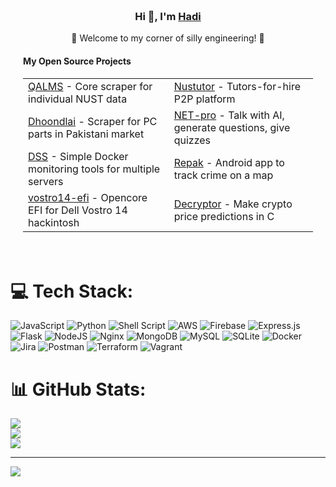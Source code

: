 <div align="center" style="background-image: url('https://pic.longtao.fun/pics/24/8712160154167691113610916885165716016931_gopic_.gif'); background-size: cover; background-position: center; padding: 20px;">
    <h3>Hi 👋, I'm <a href="https://www.linkedin.com/in/okhadi/">Hadi</a></h3>
    <p>🌟 Welcome to my corner of silly engineering! 🌟</p>
    <h4 align="left">My Open Source Projects</h4>
    <table align="center">
        <tr>
            <td><a href="https://github.com/okHadi/QALMS">QALMS</a> - Core scraper for individual NUST data </td>
            <td><a href="https://github.com/Nustutor">Nustutor</a> - Tutors-for-hire P2P platform </td>
        </tr>
        <tr>
            <td><a href="https://github.com/Dhoondlai">Dhoondlai</a> - Scraper for PC parts in Pakistani market </td>
            <td><a href="https://github.com/NET-pro">NET-pro</a> - Talk with AI, generate questions, give quizzes</td>
        </tr>
        <tr>
            <td><a href="https://github.com/okHadi/docker-services-status">DSS</a> - Simple Docker monitoring tools for multiple servers</td>
            <td><a href="https://github.com/okHadi/Repak">Repak</a> - Android app to track crime on a map </td>
        </tr>
        <tr>
            <td><a href="https://github.com/okHadi/vostro14-hackintosh-efi">vostro14-efi</a> - Opencore EFI for Dell Vostro 14 hackintosh </td>
            <td><a href="https://github.com/okHadi/decryptor">Decryptor</a> - Make crypto price predictions in C </td>
    </table>
</div>

# 💻 Tech Stack:
![JavaScript](https://img.shields.io/badge/javascript-%23323330.svg?style=for-the-badge&logo=javascript&logoColor=%23F7DF1E) ![Python](https://img.shields.io/badge/python-3670A0?style=for-the-badge&logo=python&logoColor=ffdd54) ![Shell Script](https://img.shields.io/badge/shell_script-%23121011.svg?style=for-the-badge&logo=gnu-bash&logoColor=white) ![AWS](https://img.shields.io/badge/AWS-%23FF9900.svg?style=for-the-badge&logo=amazon-aws&logoColor=white) ![Firebase](https://img.shields.io/badge/firebase-%23039BE5.svg?style=for-the-badge&logo=firebase) ![Express.js](https://img.shields.io/badge/express.js-%23404d59.svg?style=for-the-badge&logo=express&logoColor=%2361DAFB) ![Flask](https://img.shields.io/badge/flask-%23000.svg?style=for-the-badge&logo=flask&logoColor=white) ![NodeJS](https://img.shields.io/badge/node.js-6DA55F?style=for-the-badge&logo=node.js&logoColor=white) ![Nginx](https://img.shields.io/badge/nginx-%23009639.svg?style=for-the-badge&logo=nginx&logoColor=white) ![MongoDB](https://img.shields.io/badge/MongoDB-%234ea94b.svg?style=for-the-badge&logo=mongodb&logoColor=white) ![MySQL](https://img.shields.io/badge/mysql-%2300f.svg?style=for-the-badge&logo=mysql&logoColor=white) ![SQLite](https://img.shields.io/badge/sqlite-%2307405e.svg?style=for-the-badge&logo=sqlite&logoColor=white) ![Docker](https://img.shields.io/badge/docker-%230db7ed.svg?style=for-the-badge&logo=docker&logoColor=white) ![Jira](https://img.shields.io/badge/jira-%230A0FFF.svg?style=for-the-badge&logo=jira&logoColor=white) ![Postman](https://img.shields.io/badge/Postman-FF6C37?style=for-the-badge&logo=postman&logoColor=white) ![Terraform](https://img.shields.io/badge/terraform-%235835CC.svg?style=for-the-badge&logo=terraform&logoColor=white) ![Vagrant](https://img.shields.io/badge/vagrant-%231563FF.svg?style=for-the-badge&logo=vagrant&logoColor=white)
# 📊 GitHub Stats:
![](https://github-readme-stats.vercel.app/api?username=okHadi&theme=dark&hide_border=false&include_all_commits=false&count_private=true)<br/>
![](https://github-readme-streak-stats.herokuapp.com/?user=okHadi&theme=dark&hide_border=false)<br/>
![](https://github-readme-stats.vercel.app/api/top-langs/?username=okHadi&theme=dark&hide_border=false&include_all_commits=true&count_private=true&hide_progress=true)

---
[![](https://visitcount.itsvg.in/api?id=okHadi&icon=0&color=0)](https://visitcount.itsvg.in)
